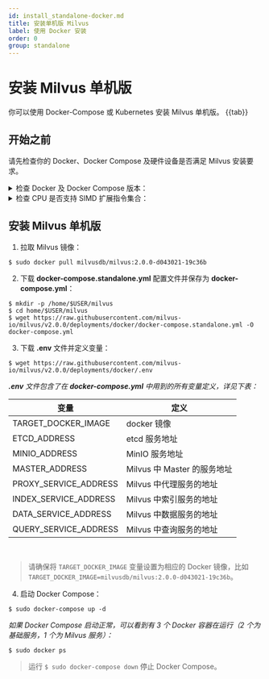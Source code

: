 ```yaml
---
id: install_standalone-docker.md
title: 安装单机版 Milvus
label: 使用 Docker 安装
order: 0
group: standalone
---
```


# 安装 Milvus 单机版
你可以使用 Docker-Compose 或 Kubernetes 安装 Milvus 单机版。
{{tab}}


## 开始之前

请先检查你的 Docker、Docker Compose 及硬件设备是否满足 Milvus 安装要求。

<details><summary>检查 Docker 及 Docker Compose 版本：</summary>

<div class="alert note">
建议使用 Docker Compose 安装 Milvus 单机版。
</div>

- 运行 `$ sudo docker info` 确认 Docker 版本。建议使用 19.03 或以上版本。

> 安装 Docker 步骤见 [Docker CE/EE 官方安装说明](https://docs.docker.com/get-docker/)。

- 运行 `$ sudo docker-compose version` 确认 Docker Compose 版本。建议使用 1.25.1 或以上版本。 

> 安装 Docker Compose 步骤见 [Docker Compose 官方安装说明](https://docs.docker.com/compose/install/)。
</details>

<details><summary>检查 CPU 是否支持 SIMD 扩展指令集合：</summary>

Milvus 在构建索引和查询向量时依赖 CPU 对 SIMD (Single Instruction Multiple Data) 扩展指令集合的支持。请确保运行 Milvus 的 CPU 至少支持以下一种 SIMD 指令集合：

- SSE4.2
- AVX
- AVX2
- AVX512

使用 lscpu 命令以检查 CPU 是否支持特定 SIMD 指令集合：
```
$ lscpu | grep -e sse4_2 -e avx -e avx2 -e avx512
```

</details>



## 安装 Milvus 单机版


1. 拉取 Milvus 镜像：
```
$ sudo docker pull milvusdb/milvus:2.0.0-d043021-19c36b
```
2. 下载 **docker-compose.standalone.yml** 配置文件并保存为 **docker-compose.yml**：

```
$ mkdir -p /home/$USER/milvus
$ cd home/$USER/milvus
$ wget https://raw.githubusercontent.com/milvus-io/milvus/v2.0.0/deployments/docker/docker-compose.standalone.yml -O docker-compose.yml
```
3. 下载 **.env** 文件并定义变量：
```
$ wget https://raw.githubusercontent.com/milvus-io/milvus/v2.0.0/deployments/docker/.env
```
***.env** 文件包含了在 **docker-compose.yml** 中用到的所有变量定义，详见下表：*

| 变量      | 定义 |
| ----------- | ----------- |
| TARGET_DOCKER_IMAGE         | docker 镜像       |
| ETCD_ADDRESS   | 	etcd 服务地址        |
| MINIO_ADDRESS      | MinIO 服务地址       |
| MASTER_ADDRESS   | Milvus 中 Master 的服务地址       |
| PROXY_SERVICE_ADDRESS      | Milvus 中代理服务的地址    |
| INDEX_SERVICE_ADDRESS   | Milvus 中索引服务的地址      |
| DATA_SERVICE_ADDRESS      | Milvus 中数据服务的地址      |
| QUERY_SERVICE_ADDRESS   | Milvus 中查询服务的地址       |

<br/>

> 请确保将 `TARGET_DOCKER_IMAGE` 变量设置为相应的 Docker 镜像，比如 `TARGET_DOCKER_IMAGE=milvusdb/milvus:2.0.0-d043021-19c36b`。


4. 启动 Docker Compose：
```
$ sudo docker-compose up -d 
```

*如果 Docker Compose 启动正常，可以看到有 3 个 Docker 容器在运行（2 个为基础服务，1 个为 Milvus 服务）：*
```
$ sudo docker ps 
```

> 运行 `$ sudo docker-compose down` 停止 Docker Compose。
